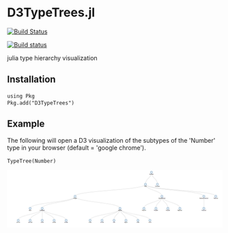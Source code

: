 # D3TypeTrees.jl

[![Build Status](https://travis-ci.org/claytonpbarrows/D3TypeTrees.jl.svg?branch=master)](https://travis-ci.org/claytonpbarrows/D3TypeTrees.jl)

[![Build status](https://ci.appveyor.com/api/projects/status/gj8ndhle09g9dknt?svg=true)](https://ci.appveyor.com/project/claytonpbarrows/d3typetrees-jl)


julia type hierarchy visualization

## Installation

```
using Pkg
Pkg.add("D3TypeTrees")
```

## Example

The following will open a D3 visualization of the subtypes of the 'Number' type in your browser (default = 'google chrome').

```
TypeTree(Number)
```

![Tree](Number-tree.png)
